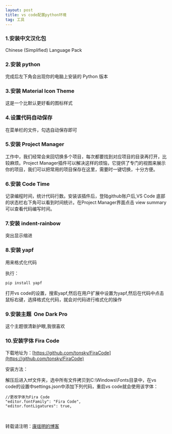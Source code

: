 ```yaml
---
layout: post
title: vs code配置python环境
tag: 工具
---
```




### 1.安装中文汉化包

Chinese (Simplified) Language Pack 

### 2.安装 python

完成后左下角会出现你的电脑上安装的 Python 版本

### 3.安装 Material Icon Theme   

这是一个比默认更好看的图标样式

### 4.设置代码自动保存

在菜单栏的文件，勾选自动保存即可

### 5.安装 Project Manager

工作中，我们经常会来回切换多个项目，每次都要找到对应项目的目录再打开，比较麻烦。Project Manager插件可以解决这样的烦恼，它提供了专门的视图来展示你的项目，我们可以把常用的项目保存在这里，需要时一键切换，十分方便。

### 6.安装 Code Time

记录编程时间，统计代码行数。安装该插件后，登陆github账户后,VS Code 底部的状态栏右下角可以看到时间统计。在Project Manager界面点击 view summary可以查看代码编写时间。

### 7.安装 indent-rainbow  

突出显示缩进

### 8.安装 yapf   

用来格式化代码

执行：

    pip install yapf 

打开vs code的设置，搜索yapf,然后在用户扩展中设置为yapf,然后在代码中点击鼠标右键，选择格式化代码，就会对代码进行格式化的操作

### 9.安装主题  One Dark Pro

这个主题很清新护眼,我很喜欢

### 10.安装字体 Fira Code

下载地址为：[https://github.com/tonsky/FiraCode](https://github.com/tonsky/FiraCode)

安装方法：

解压后进入ttf文件夹，选中所有文件拷贝到C:\Windows\Fonts目录中，在vs code的设置中settings.json中添加下列代码，重启vs code就会使用该字体：

    //更改字体为Fira Code
    "editor.fontFamily": "Fira Code",
    "editor.fontLigatures": true,
    
<br>

转载请注明：[康瑶明的博客](https://luckykang.github.io) 







